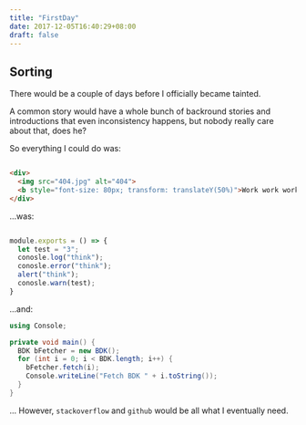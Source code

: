 ```yaml
---
title: "FirstDay"
date: 2017-12-05T16:40:29+08:00
draft: false
---
```


## Sorting

There would be a couple of days before I officially became tainted.

A common story would have a whole bunch of backround stories and introductions that even inconsistency happens, but nobody really care about that, does he?

So everything I could do was:

``` html

<div>
  <img src="404.jpg" alt="404">
  <b style="font-size: 80px; transform: translateY(50%)">Work work work</b>
</div>

```

...was: 

``` javascript

module.exports = () => {
  let test = "3";
  conosle.log("think");
  conosle.error("think");
  alert("think");
  conosle.warn(test);
}

```

...and: 

``` C#
using Console;

private void main() {
  BDK bFetcher = new BDK();
  for (int i = 0; i < BDK.length; i++) {
    bFetcher.fetch(i);
    Console.writeLine("Fetch BDK " + i.toString());
  }
}
```

... However, `stackoverflow` and `github` would be all what I eventually need.